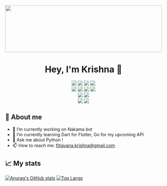 <p align=center>
  <img src="https://readme-typing-svg.herokuapp.com?font=roboto+mono&color=%teal&size=21&center=true&vCenter=true&lines=Chatbot%2C%20Web%20scraping%2C%20Automation%3BPython%2C%20Dart%2C%20Go%3BLinux%20lover%F0%9F%90%A7%E2%9D%A4%EF%B8%8F%E2%9D%A4%EF%B8%8F%E2%9D%A4%EF%B8%8F" alt="">
</p>

<img src="https://raw.githubusercontent.com/matfantinel/matfantinel/master/waves.svg" width="100%" height="150">

<h1 align=center>
  Hey, I'm Krishna 👋
</h1>

<div align="center">
  <img src="https://img.shields.io/badge/-Selenium-16C636?style=for-the-badge&logo=selenium&logoColor=FFFFFF"/>
  <img src="https://img.shields.io/badge/-Python-396E9B?style=for-the-badge&logo=python&logoColor=FFFFFF"/> 
  <img src="https://img.shields.io/badge/-Chatbot-1BEFCF?style=for-the-badge&logo=chatbot&logoColor=FFFFFF"/>
  <img src="https://img.shields.io/badge/-MongoDB-00E661?style=for-the-badge&logo=mongodb&logoColor=FFFFFF"/>
  <br>
  <img src="https://img.shields.io/badge/-HTML-E44D26?&style=for-the-badge&logo=html5&logoColor=FFFFFF"/>
  <img src="https://img.shields.io/badge/-CSS-42A5F5?&style=for-the-badge&logo=css3&logoColor=FFFFFF"/>
  <img src="https://img.shields.io/badge/-JavaScript-FFCA28?style=for-the-badge&logo=javascript&logoColor=FFFFFF"/>
  <img src="https://img.shields.io/badge/-PHP-1E87E3?style=for-the-badge&logo=php&logoColor=FFFFFF"/>
  <br>
  <img src="https://img.shields.io/badge/-Go-00A7D0?&style=for-the-badge&logo=go&logoColor=FFFFFF"/>
  <img src="https://img.shields.io/badge/-Dart-00CBB2?style=for-the-badge&logo=dart&logoColor=FFFFFF"/>
  <br>
  <img src="https://img.shields.io/badge/-Linux-F9F63C?style=for-the-badge&logo=linux&logoColor=FFFFFF"/>
  <img src="https://img.shields.io/badge/-Windows-3CB7F9?style=for-the-badge&logo=windows&logoColor=FFFFFF"/>
</div>

## 📖 About me
- 🔭 I’m currently working on Nakama bot
- 🌱 I’m currently learning Dart for Flutter, Go for my upcoming API
- 💬 Ask me about Python !
- 📫 How to reach me: fitiavana.krishna@gmail.com
## 📈 My stats
[![Anurag's GitHub stats](https://github-readme-stats.vercel.app/api?username=krishna2206&count_private=true&show_icons=true&theme=tokyonight)](https://github.com/anuraghazra/github-readme-stats)
[![Top Langs](https://github-readme-stats.vercel.app/api/top-langs/?username=anuraghazra)](https://github.com/anuraghazra/github-readme-stats)


<!--
**krishna2206/krishna2206** is a ✨ _special_ ✨ repository because its `README.md` (this file) appears on your GitHub profile.

Here are some ideas to get you started:

- 🔭 I’m currently working on ...
- 🌱 I’m currently learning ...
- 👯 I’m looking to collaborate on ...
- 🤔 I’m looking for help with ...
- 💬 Ask me about ...
- 📫 How to reach me: ...
- 😄 Pronouns: ...
- ⚡ Fun fact: ...
-->
